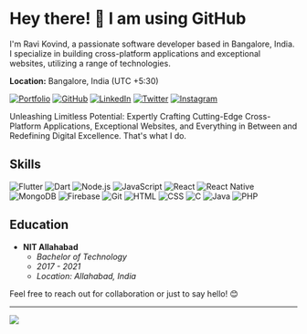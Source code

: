 # Hey there! 👋 I am using GitHub
I'm Ravi Kovind, a passionate software developer based in Bangalore, India. I specialize in building cross-platform applications and exceptional websites, utilizing a range of technologies.

**Location:** Bangalore, India (UTC +5:30)

[![Portfolio](https://img.shields.io/badge/Portfolio-ravikovind.github.io-4285F4?style=for-the-badge&logo=google-chrome&logoColor=white)](https://ravikovind.github.io)
[![GitHub](https://img.shields.io/badge/GitHub-ravikovind-181717?style=for-the-badge&logo=github&logoColor=white)](https://github.com/ravikovind)
[![LinkedIn](https://img.shields.io/badge/LinkedIn-ravi--kovind-0077B5?style=for-the-badge&logo=linkedin&logoColor=white)](https://linkedin.com/in/ravikovind)
[![Twitter](https://img.shields.io/badge/Twitter-ravi__kovind-1DA1F2?style=for-the-badge&logo=twitter&logoColor=white)](https://twitter.com/ravi_kovind)
[![Instagram](https://img.shields.io/badge/Instagram-ravi__kovind-E4405F?style=for-the-badge&logo=instagram&logoColor=white)](https://instagram.com/ravi_kovind)

Unleashing Limitless Potential: Expertly Crafting Cutting-Edge Cross-Platform Applications, Exceptional Websites, and Everything in Between and Redefining Digital Excellence. That's what I do.

## Skills

![Flutter](https://img.shields.io/badge/Flutter-0075E2?style=for-the-badge&logo=flutter&logoColor=white)
![Dart](https://img.shields.io/badge/Dart-0175C2?style=for-the-badge&logo=dart&logoColor=white)
![Node.js](https://img.shields.io/badge/Node.js-339933?style=for-the-badge&logo=node.js&logoColor=white)
![JavaScript](https://img.shields.io/badge/JavaScript-F7DF1E?style=for-the-badge&logo=javascript&logoColor=black)
![React](https://img.shields.io/badge/React-61DAFB?style=for-the-badge&logo=react&logoColor=black)
![React Native](https://img.shields.io/badge/React_Native-61DAFB?style=for-the-badge&logo=react&logoColor=black)
![MongoDB](https://img.shields.io/badge/MongoDB-47A248?style=for-the-badge&logo=mongodb&logoColor=white)
![Firebase](https://img.shields.io/badge/Firebase-FFCA28?style=for-the-badge&logo=firebase&logoColor=black)
![Git](https://img.shields.io/badge/Git-F05032?style=for-the-badge&logo=git&logoColor=white)
![HTML](https://img.shields.io/badge/HTML-E34F26?style=for-the-badge&logo=html5&logoColor=white)
![CSS](https://img.shields.io/badge/CSS-1572B6?style=for-the-badge&logo=css3&logoColor=white)
![C](https://img.shields.io/badge/C-A8B9CC?style=for-the-badge&logo=c&logoColor=black)
![Java](https://img.shields.io/badge/Java-007396?style=for-the-badge&logo=java&logoColor=white)
![PHP](https://img.shields.io/badge/PHP-777BB4?style=for-the-badge&logo=php&logoColor=white)

## Education

- **NIT Allahabad**
  - *Bachelor of Technology*
  - *2017 - 2021*
  - *Location: Allahabad, India*

Feel free to reach out for collaboration or just to say hello! 😊

---
[![](https://visitcount.itsvg.in/api?id=ravikovind&icon=2&color=0)](https://visitcount.itsvg.in)

